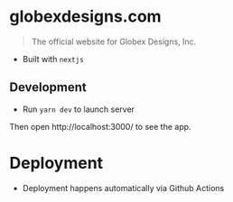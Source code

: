 # globexdesigns.com

> The official website for Globex Designs, Inc.

- Built with `nextjs`

## Development

- Run `yarn dev` to launch server

Then open http://localhost:3000/ to see the app.

# Deployment

- Deployment happens automatically via Github Actions
